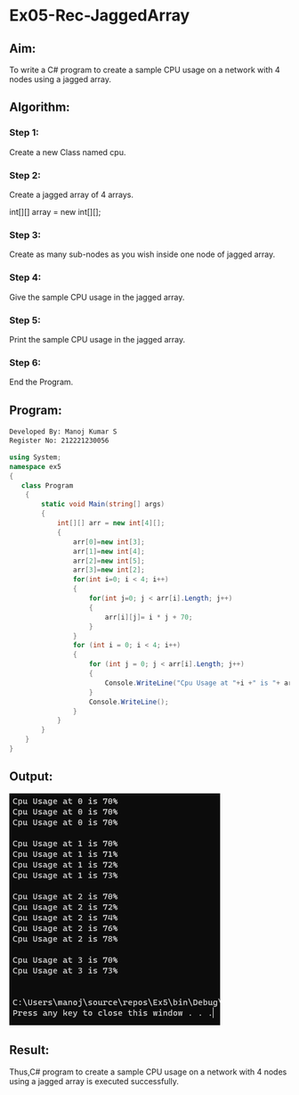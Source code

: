# Ex05-Rec-JaggedArray
## Aim:
To write a C# program to create a sample CPU usage on a network with 4 nodes using a jagged array.
## Algorithm:
### Step 1:
Create a new Class named cpu.
### Step 2:
Create a jagged array of 4 arrays.

int[][] array = new int[][];
### Step 3:
Create as many sub-nodes as you wish inside one node of jagged array.
### Step 4:
Give the sample CPU usage in the jagged array.
### Step 5:
Print the sample CPU usage in the jagged array.
### Step 6:
End the Program.

## Program:
```
Developed By: Manoj Kumar S
Register No: 212221230056
```
```c#
using System;
namespace ex5
{
   class Program
    {
        static void Main(string[] args)
        {
            int[][] arr = new int[4][];
            {
                arr[0]=new int[3];
                arr[1]=new int[4];
                arr[2]=new int[5];
                arr[3]=new int[2];
                for(int i=0; i < 4; i++)
                {
                    for(int j=0; j < arr[i].Length; j++)
                    {
                        arr[i][j]= i * j + 70;
                    }
                }
                for (int i = 0; i < 4; i++)
                {
                    for (int j = 0; j < arr[i].Length; j++)
                    {
                        Console.WriteLine("Cpu Usage at "+i +" is "+ arr[i][j]+"%" );
                    }
                    Console.WriteLine();
                }
            }
        }
    }
}
```

## Output:
![Alt text](image.png)
## Result:
Thus,C# program to create a sample CPU usage on a network with 4 nodes using a jagged array is executed successfully.